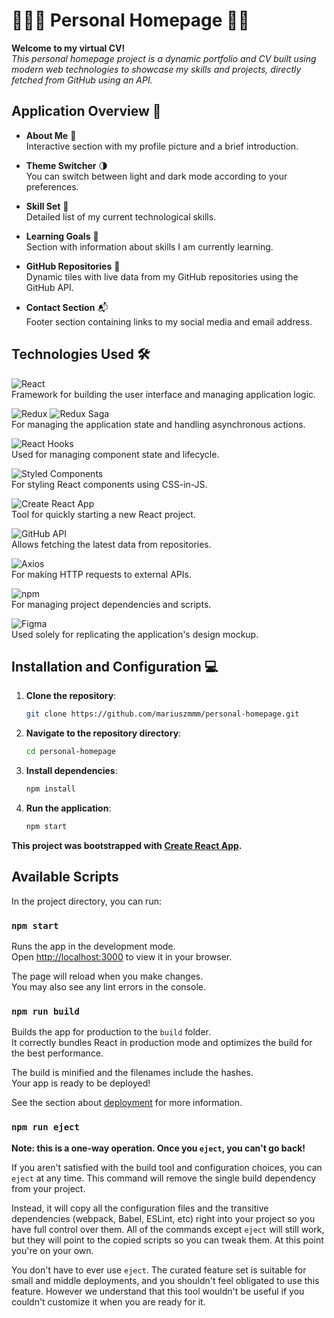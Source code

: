 # 🙋🏻‍♂️ Personal Homepage 🚀🌟

**Welcome to my virtual CV!**  
*This personal homepage project is a dynamic portfolio and CV built using modern web technologies to showcase my skills and projects, directly fetched from GitHub using an API.*

## Application Overview 👀

- **About Me** 📸  
  Interactive section with my profile picture and a brief introduction.

- **Theme Switcher** 🌗  
  You can switch between light and dark mode according to your preferences.

- **Skill Set** 💼  
  Detailed list of my current technological skills.

- **Learning Goals** 🎯  
  Section with information about skills I am currently learning.

- **GitHub Repositories** 📂  
  Dynamic tiles with live data from my GitHub repositories using the GitHub API.

- **Contact Section** 📬  
  Footer section containing links to my social media and email address.

## Technologies Used 🛠️

![React](https://img.shields.io/badge/React-61DAFB?logo=react&labelColor=353535)  
Framework for building the user interface and managing application logic.

![Redux](https://img.shields.io/badge/Redux-764ABC?logo=redux&labelColor=353535) ![Redux Saga](https://img.shields.io/badge/Redux%20Saga-999999?logo=reduxsaga&logoColor=white&labelColor=353535)  
For managing the application state and handling asynchronous actions.

![React Hooks](https://img.shields.io/badge/React_Hooks-61DAFB?logo=react&labelColor=353535)  
Used for managing component state and lifecycle.

![Styled Components](https://img.shields.io/badge/Styled%20Components-DB7093?logo=styledcomponents&labelColor=353535)  
For styling React components using CSS-in-JS.

![Create React App](https://img.shields.io/badge/Create%20React%20App-09D3AC?logo=create-react-app&labelColor=353535)  
Tool for quickly starting a new React project.

![GitHub API](https://img.shields.io/badge/GitHub_API-181717?logo=github&labelColor=353535)  
Allows fetching the latest data from repositories.

![Axios](https://img.shields.io/badge/Axios-5A29E4?logo=axios&labelColor=353535)  
For making HTTP requests to external APIs.

![npm](https://img.shields.io/badge/npm-CB1927?logo=npm&labelColor=353535)  
For managing project dependencies and scripts.

![Figma](https://img.shields.io/badge/Figma-F24E1E?logo=figma&labelColor=353535)  
Used solely for replicating the application's design mockup.

## Installation and Configuration 💻

1. **Clone the repository**:
   ```bash
   git clone https://github.com/mariuszmmm/personal-homepage.git
   ```
2. **Navigate to the repository directory**:
   ```bash
   cd personal-homepage
   ```
3. **Install dependencies**:
   ```bash
   npm install
   ```
4. **Run the application**:
   ```bash
   npm start
   ```

**This project was bootstrapped with [Create React App](https://github.com/facebook/create-react-app).**

## Available Scripts

In the project directory, you can run:

### `npm start`

Runs the app in the development mode.\
Open [http://localhost:3000](http://localhost:3000) to view it in your browser.

The page will reload when you make changes.\
You may also see any lint errors in the console.

### `npm run build`

Builds the app for production to the `build` folder.\
It correctly bundles React in production mode and optimizes the build for the best performance.

The build is minified and the filenames include the hashes.\
Your app is ready to be deployed!

See the section about [deployment](https://facebook.github.io/create-react-app/docs/deployment) for more information.

### `npm run eject`

**Note: this is a one-way operation. Once you `eject`, you can't go back!**

If you aren't satisfied with the build tool and configuration choices, you can `eject` at any time. This command will remove the single build dependency from your project.

Instead, it will copy all the configuration files and the transitive dependencies (webpack, Babel, ESLint, etc) right into your project so you have full control over them. All of the commands except `eject` will still work, but they will point to the copied scripts so you can tweak them. At this point you're on your own.

You don't have to ever use `eject`. The curated feature set is suitable for small and middle deployments, and you shouldn't feel obligated to use this feature. However we understand that this tool wouldn't be useful if you couldn't customize it when you are ready for it.
